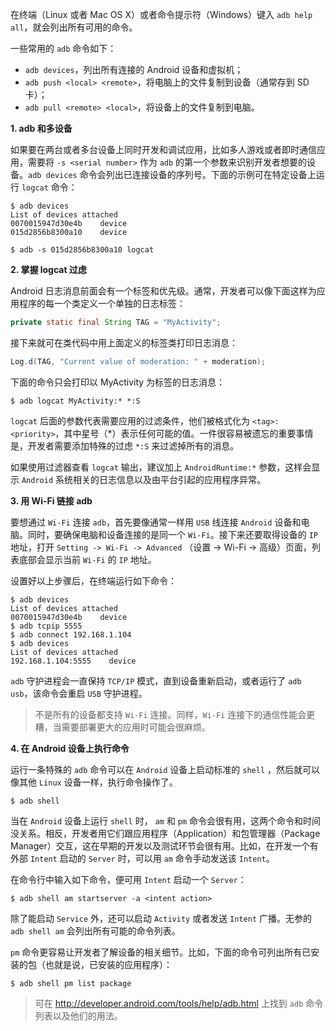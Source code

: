 在终端（Linux 或者 Mac OS X）或者命令提示符（Windows）键入 `adb help all`，就会列出所有可用的命令。

一些常用的 `adb` 命令如下：
+ `adb devices`，列出所有连接的 Android 设备和虚拟机；
+ `adb push <local> <remote>`，将电脑上的文件复制到设备（通常存到 SD 卡）；
+ `adb pull <remote> <local>`，将设备上的文件复制到电脑。

**1. adb 和多设备**

如果要在两台或者多台设备上同时开发和调试应用，比如多人游戏或者即时通信应用，需要将 `-s <serial number>` 作为 `adb` 的第一个参数来识别开发者想要的设备。`adb devices` 命令会列出已连接设备的序列号。下面的示例可在特定设备上运行 `logcat` 命令：

```shell
$ adb devices
List of devices attached
0070015947d30e4b    device
015d2856b8300a10    device

$ adb -s 015d2856b8300a10 logcat
```

**2. 掌握 logcat 过虑**

Android 日志消息前面会有一个标签和优先级。通常，开发者可以像下面这样为应用程序的每一个类定义一个单独的日志标签：

```java
private static final String TAG = "MyActivity";
```

接下来就可在类代码中用上面定义的标签类打印日志消息：

```java
Log.d(TAG, "Current value of moderation: " + moderation);
```

下面的命令只会打印以 MyActivity 为标签的日志消息：

```shell
$ adb logcat MyActivity:* *:S
```

`logcat` 后面的参数代表需要应用的过滤条件，他们被格式化为 `<tag>:<priority>`，其中星号（\*）表示任何可能的值。一件很容易被遗忘的重要事情是，开发者需要添加特殊的过虑 `*:S` 来过滤掉所有的消息。

如果使用过滤器查看 `logcat` 输出，建议加上 `AndroidRuntime:*` 参数，这样会显示 `Android` 系统相关的日志信息以及由平台引起的应用程序异常。

**3. 用 Wi-Fi 链接 adb**

要想通过 `Wi-Fi` 连接 `adb`，首先要像通常一样用 `USB` 线连接 `Android` 设备和电脑。同时，要确保电脑和设备连接的是同一个 `Wi-Fi`。接下来还要取得设备的 `IP` 地址，打开 `Setting -> Wi-Fi -> Advanced` （设置 -> Wi-Fi -> 高级）页面，列表底部会显示当前 `Wi-Fi` 的 `IP` 地址。

设置好以上步骤后，在终端运行如下命令：

```shell
$ adb devices
List of devices attached
0070015947d30e4b    device
$ adb tcpip 5555
$ adb connect 192.168.1.104
$ adb devices
List of devices attached
192.168.1.104:5555    device
```

`adb` 守护进程会一直保持 `TCP/IP` 模式，直到设备重新启动，或者运行了 `adb usb`，该命令会重启 `USB` 守护进程。

> 不是所有的设备都支持 `Wi-Fi` 连接。同样，`Wi-Fi` 连接下的通信性能会更糟，当需要部署更大的应用时可能会很麻烦。

**4. 在 Android 设备上执行命令**

运行一条特殊的 `adb` 命令可以在 `Android` 设备上启动标准的 `shell` ，然后就可以像其他 `Linux` 设备一样，执行命令操作了。

```shell
$ adb shell
```

当在 `Android` 设备上运行 `shell` 时， `am` 和 `pm` 命令会很有用，这两个命令和时间没关系。相反，开发者用它们跟应用程序（Application）和包管理器（Package Manager）交互，这在早期的开发以及测试环节会很有用。比如，在开发一个有外部 `Intent` 启动的 `Server` 时，可以用 `am` 命令手动发送该 `Intent`。

在命令行中输入如下命令，便可用 `Intent` 启动一个 `Server`：

```shell
$ adb shell am startserver -a <intent action>
```

除了能启动 `Service` 外，还可以启动 `Activity` 或者发送 `Intent` 广播。无参的 `adb shell am` 会列出所有可能的命令列表。

`pm` 命令更容易让开发者了解设备的相关细节。比如，下面的命令可列出所有已安装的包（也就是说，已安装的应用程序）：

```shell
$ adb shell pm list package
```

> 可在 http://developer.android.com/tools/help/adb.html 上找到 `adb` 命令列表以及他们的用法。